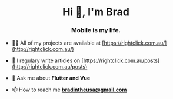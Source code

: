 <h1 align="center">Hi 👋, I'm Brad</h1>
<h3 align="center">Mobile is my life.</h3>

- 👨‍💻 All of my projects are available at [https://rightclick.com.au/](http://rightclick.com.au/)

- 📝 I regulary write articles on [https://rightclick.com.au/posts](http://rightclick.com.au/posts)

- 💬 Ask me about **Flutter and Vue**

- 📫 How to reach me **bradintheusa@gmail.com**


